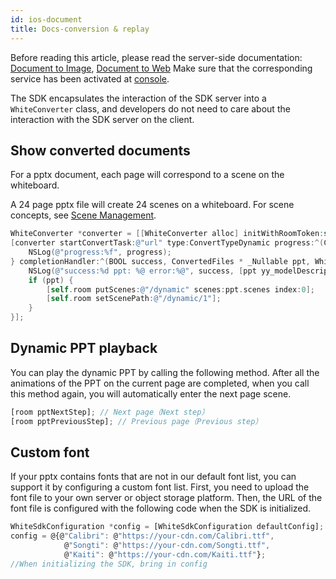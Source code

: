 ```yaml
---
id: ios-document
title: Docs-conversion & replay
---
```


Before reading this article, please read the server-side documentation: [Document to Image](/docs/server/api/server-static-conversion), [Document to Web](/docs/server/api/server-dynamic-conversion) Make sure that the corresponding service has been activated at [console](https://console.netless.link).

The SDK encapsulates the interaction of the SDK server into a `WhiteConverter` class, and developers do not need to care about the interaction with the SDK server on the client.

## Show converted documents

For a pptx document, each page will correspond to a scene on the whiteboard.

A 24 page pptx file will create 24 scenes on a whiteboard. For scene concepts, see [Scene Management](/docs/ios/guides/ios-scenes).

```Objective-C
WhiteConverter *converter = [[WhiteConverter alloc] initWithRoomToken:self.roomToken];
[converter startConvertTask:@"url" type:ConvertTypeDynamic progress:^(CGFloat progress, WhiteConversionInfo * _Nullable info) {
    NSLog(@"progress:%f", progress);
} completionHandler:^(BOOL success, ConvertedFiles * _Nullable ppt, WhiteConversionInfo * _Nullable info, NSError * _Nullable error) {
    NSLog(@"success:%d ppt: %@ error:%@", success, [ppt yy_modelDescription], error);
    if (ppt) {
        [self.room putScenes:@"/dynamic" scenes:ppt.scenes index:0];
        [self.room setScenePath:@"/dynamic/1"];
    }
}];
```

## Dynamic PPT playback

You can play the dynamic PPT by calling the following method. After all the animations of the PPT on the current page are completed, when you call this method again, you will automatically enter the next page scene.

```javascript
[room pptNextStep]; // Next page（Next step）
[room pptPreviousStep]; // Previous page（Previous step）
```

## Custom font

If your pptx contains fonts that are not in our default font list, you can support it by configuring a custom font list. First, you need to upload the font file to your own server or object storage platform. Then, the URL of the font file is configured with the following code when the SDK is initialized.

```javascript
WhiteSdkConfiguration *config = [WhiteSdkConfiguration defaultConfig];
config = @{@"Calibri": @"https://your-cdn.com/Calibri.ttf", 
            @"Songti": @"https://your-cdn.com/Songti.ttf",
            @"Kaiti": @"https://your-cdn.com/Kaiti.ttf"};
//When initializing the SDK, bring in config
```